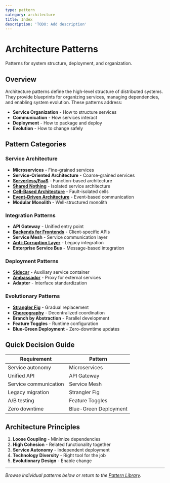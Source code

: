 ```yaml
---
type: pattern
category: architecture
title: Index
description: 'TODO: Add description'
---
```


# Architecture Patterns

Patterns for system structure, deployment, and organization.

## Overview

Architecture patterns define the high-level structure of distributed systems. They provide blueprints for organizing services, managing dependencies, and enabling system evolution. These patterns address:

- **Service Organization** - How to structure services
- **Communication** - How services interact
- **Deployment** - How to package and deploy
- **Evolution** - How to change safely

## Pattern Categories

### Service Architecture
- **Microservices** - Fine-grained services
- **Service-Oriented Architecture** - Coarse-grained services
- **[Serverless/FaaS](../pattern-library/architecture/serverless-faas.md)** - Function-based architecture
- **[Shared Nothing](../pattern-library/architecture/shared-nothing.md)** - Isolated service architecture
- **[Cell-Based Architecture](../pattern-library/architecture/cell-based.md)** - Fault-isolated cells
- **[Event-Driven Architecture](../pattern-library/architecture/event-driven.md)** - Event-based communication
- **Modular Monolith** - Well-structured monolith

### Integration Patterns
- **API Gateway** - Unified entry point
- **[Backends for Frontends](../pattern-library/architecture/backends-for-frontends.md)** - Client-specific APIs
- **Service Mesh** - Service communication layer
- **[Anti-Corruption Layer](../pattern-library/architecture/anti-corruption-layer.md)** - Legacy integration
- **Enterprise Service Bus** - Message-based integration

### Deployment Patterns
- **[Sidecar](../pattern-library/architecture/sidecar.md)** - Auxiliary service container
- **[Ambassador](../pattern-library/architecture/ambassador.md)** - Proxy for external services
- **Adapter** - Interface standardization

### Evolutionary Patterns
- **[Strangler Fig](../pattern-library/architecture/strangler-fig.md)** - Gradual replacement
- **[Choreography](../pattern-library/architecture/choreography.md)** - Decentralized coordination
- **Branch by Abstraction** - Parallel development
- **Feature Toggles** - Runtime configuration
- **Blue-Green Deployment** - Zero-downtime updates

## Quick Decision Guide

| Requirement | Pattern |
|-------------|---------|
| Service autonomy | Microservices |
| Unified API | API Gateway |
| Service communication | Service Mesh |
| Legacy migration | Strangler Fig |
| A/B testing | Feature Toggles |
| Zero downtime | Blue-Green Deployment |

## Architecture Principles

1. **Loose Coupling** - Minimize dependencies
2. **High Cohesion** - Related functionality together
3. **Service Autonomy** - Independent deployment
4. **Technology Diversity** - Right tool for the job
5. **Evolutionary Design** - Enable change

---

*Browse individual patterns below or return to the [Pattern Library](../index.md).*